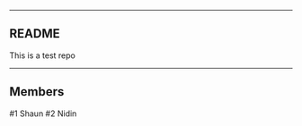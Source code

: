 -------------------
README 
-------------------
This is a test repo

-------------------
Members 
-------------------
#1 Shaun
#2 Nidin